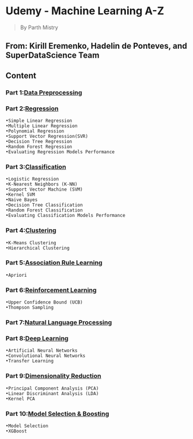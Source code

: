 # Udemy - Machine Learning A-Z
>By Parth Mistry

## From: Kirill Eremenko, Hadelin de Ponteves, and SuperDataScience Team 

 
## Content
 
### Part 1:[Data Preprocessing](https://github.com/m-prth/Machine-Learning-A-Z/tree/master/Data%20PreProcessing%20Template)
 
### Part 2:[Regression](https://github.com/m-prth/Machine-Learning-A-Z/tree/master/Regression) 
```
•Simple Linear Regression
•Multiple Linear Regression
•Polynomial Regression
•Support Vector Regression(SVR)
•Decision Tree Regression
•Random Forest Regression
•Evaluating Regression Models Performance
```
### Part 3:[Classification](https://github.com/m-prth/Machine-Learning-A-Z/tree/master/Classification)
```
•Logistic Regression
•K-Nearest Neighbors (K-NN)
•Support Vector Machine (SVM)
•Kernel SVM
•Naive Bayes
•Decision Tree Classification
•Random Forest Classification
•Evaluating Classification Models Performance
```
### Part 4:[Clustering](https://github.com/m-prth/Machine-Learning-A-Z/tree/master/Clustering)
```
•K-Means Clustering
•Hierarchical Clustering
```
### Part 5:[Association Rule Learning](https://github.com/m-prth/Machine-Learning-A-Z/tree/master/Associate%20Rule%20Learning)
```
•Apriori
```
### Part 6:[Reinforcement Learning](https://github.com/m-prth/Machine-Learning-A-Z/tree/master/Reinforcement%20Learning)
```
•Upper Confidence Bound (UCB)
•Thompson Sampling
```
### Part 7:[Natural Language Processing](https://github.com/m-prth/Machine-Learning-A-Z/tree/master/Natural%20Language%20Processing)

### Part 8:[Deep Learning](https://github.com/m-prth/Machine-Learning-A-Z/tree/master/Deep%20Learning)
```
•Artificial Neural Networks
•Convolutional Neural Networks
•Transfer Learning
```
### Part 9:[Dimensionality Reduction](https://github.com/m-prth/Machine-Learning-A-Z/tree/master/Dimensionality%20Reduction) 
```
•Principal Component Analysis (PCA)
•Linear Discriminant Analysis (LDA)
•Kernel PCA
```
### Part 10:[Model Selection & Boosting](https://github.com/m-prth/Machine-Learning-A-Z/tree/master/Model%20Selection%20and%20Boosting) 
```
•Model Selection
•XGBoost
```

